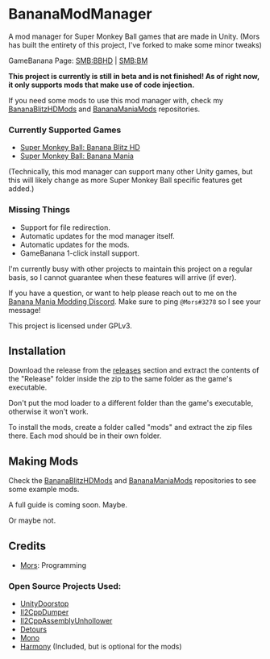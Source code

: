 # BananaModManager

A mod manager for Super Monkey Ball games that are made in Unity. (Mors has built the entirety of this project, I've forked to make some minor tweaks)

GameBanana Page: [SMB:BBHD](https://gamebanana.com/tools/7464) | [SMB:BM](https://gamebanana.com/tools/7542)

**This project is currently is still in beta and is not finished! As of right now, it only supports mods that make use of code injection.**

If you need some mods to use this mod manager with, check my [BananaBlitzHDMods](https://github.com/MorsGames/BananaBlitzHDMods) and [BananaManiaMods](https://github.com/MorsGames/BananaManiaMods) repositories.

### Currently Supported Games
- [Super Monkey Ball: Banana Blitz HD](https://store.steampowered.com/app/1061730/Super_Monkey_Ball_Banana_Blitz_HD)
- [Super Monkey Ball: Banana Mania](https://store.steampowered.com/app/1316910/Super_Monkey_Ball_Banana_Mania/)

(Technically, this mod manager can support many other Unity games, but this will likely change as more Super Monkey Ball specific features get added.)

### Missing Things
- Support for file redirection.
- Automatic updates for the mod manager itself.
- Automatic updates for the mods.
- GameBanana 1-click install support.

I'm currently busy with other projects to maintain this project on a regular basis, so I cannot guarantee when these features will arrive (if ever).

If you have a question, or want to help please reach out to me on the [Banana Mania Modding Discord](https://discord.gg/vuZWDMzzye). Make sure to ping `@Mors#3278` so I see your message!

This project is licensed under GPLv3.

## Installation
Download the release from the [releases](https://github.com/MorsGames/BananaModManager/releases) section and extract the contents of the "Release" folder inside the zip to the same folder as the game's executable.

Don't put the mod loader to a different folder than the game's executable, otherwise it won't work.

To install the mods, create a folder called "mods" and extract the zip files there. Each mod should be in their own folder.

## Making Mods
Check the [BananaBlitzHDMods](https://github.com/MorsGames/BananaBlitzHDMods) and [BananaManiaMods](https://github.com/MorsGames/BananaManiaMods) repositories to see some example mods.

A full guide is coming soon. Maybe. 

Or maybe not.

## Credits
- [Mors](http://mors-games.com): Programming

### Open Source Projects Used:
- [UnityDoorstop](https://github.com/NeighTools/UnityDoorstop)
- [Il2CppDumper](https://github.com/Perfare/Il2CppDumper)
- [Il2CppAssemblyUnhollower](https://github.com/knah/Il2CppAssemblyUnhollower)
- [Detours](https://github.com/microsoft/Detours)
- [Mono](https://github.com/mono/mono)
- [Harmony](https://github.com/pardeike/Harmony) (Included, but is optional for the mods)

